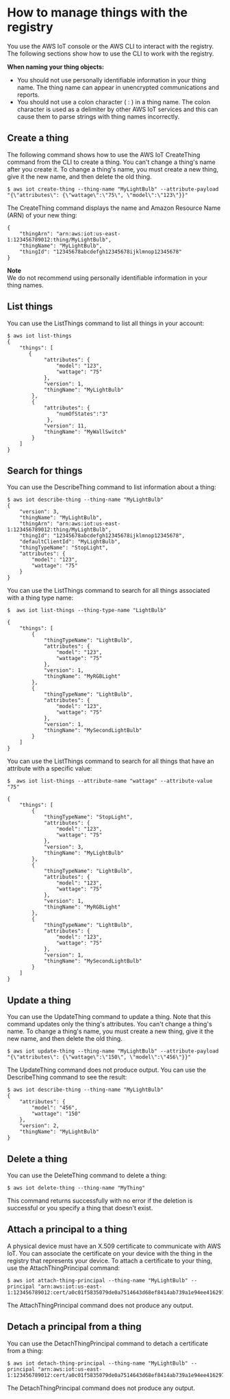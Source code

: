 # How to manage things with the registry<a name="thing-registry"></a>

You use the AWS IoT console or the AWS CLI to interact with the registry\. The following sections show how to use the CLI to work with the registry\.

**When naming your thing objects:**
+ You should not use personally identifiable information in your thing name\. The thing name can appear in unencrypted communications and reports\. 
+  You should not use a colon character \( : \) in a thing name\. The colon character is used as a delimiter by other AWS IoT services and this can cause them to parse strings with thing names incorrectly\. 

## Create a thing<a name="create-thing"></a>

The following command shows how to use the AWS IoT CreateThing command from the CLI to create a thing\. You can't change a thing's name after you create it\. To change a thing's name, you must create a new thing, give it the new name, and then delete the old thing\.

```
$ aws iot create-thing --thing-name "MyLightBulb" --attribute-payload "{\"attributes\": {\"wattage\":\"75\", \"model\":\"123\"}}"
```

The CreateThing command displays the name and Amazon Resource Name \(ARN\) of your new thing:

```
{
    "thingArn": "arn:aws:iot:us-east-1:123456789012:thing/MyLightBulb",
    "thingName": "MyLightBulb",
    "thingId": "12345678abcdefgh12345678ijklmnop12345678"
}
```

**Note**  
We do not recommend using personally identifiable information in your thing names\.

## List things<a name="list-things"></a>

You can use the ListThings command to list all things in your account:

```
$ aws iot list-things
{
    "things": [
       {
            "attributes": {
                "model": "123",
                "wattage": "75"
            },
            "version": 1,
            "thingName": "MyLightBulb"
        },
        {
            "attributes": {
                "numOfStates":"3"
             },
            "version": 11,
            "thingName": "MyWallSwitch"
        }
    ]
}
```

## Search for things<a name="search-things"></a>

You can use the DescribeThing command to list information about a thing:

```
$ aws iot describe-thing --thing-name "MyLightBulb"
{
    "version": 3,
    "thingName": "MyLightBulb",
    "thingArn": "arn:aws:iot:us-east-1:123456789012:thing/MyLightBulb",
    "thingId": "12345678abcdefgh12345678ijklmnop12345678",
    "defaultClientId": "MyLightBulb",
    "thingTypeName": "StopLight",
    "attributes": {
        "model": "123",
        "wattage": "75"
    }
}
```

You can use the ListThings command to search for all things associated with a thing type name:

```
$  aws iot list-things --thing-type-name "LightBulb"
```

```
{
    "things": [
        {
            "thingTypeName": "LightBulb",
            "attributes": {
                "model": "123",
                "wattage": "75"
            },
            "version": 1,
            "thingName": "MyRGBLight"
        },
        {
            "thingTypeName": "LightBulb",
            "attributes": {
                "model": "123",
                "wattage": "75"
            },
            "version": 1,
            "thingName": "MySecondLightBulb"
        }
    ]
}
```

You can use the ListThings command to search for all things that have an attribute with a specific value:

```
$  aws iot list-things --attribute-name "wattage" --attribute-value "75"
```

```
{
    "things": [
        {
            "thingTypeName": "StopLight",
            "attributes": {
                "model": "123",
                "wattage": "75"
            },
            "version": 3,
            "thingName": "MyLightBulb"
        },
        {
            "thingTypeName": "LightBulb",
            "attributes": {
                "model": "123",
                "wattage": "75"
            },
            "version": 1,
            "thingName": "MyRGBLight"
        },
        {
            "thingTypeName": "LightBulb",
            "attributes": {
                "model": "123",
                "wattage": "75"
            },
            "version": 1,
            "thingName": "MySecondLightBulb"
        }
    ]
}
```

## Update a thing<a name="update-thing"></a>

You can use the UpdateThing command to update a thing\. Note that this command updates only the thing's attributes\. You can't change a thing's name\. To change a thing's name, you must create a new thing, give it the new name, and then delete the old thing\.



```
$ aws iot update-thing --thing-name "MyLightBulb" --attribute-payload "{\"attributes\": {\"wattage\":\"150\", \"model\":\"456\"}}"
```

The UpdateThing command does not produce output\. You can use the DescribeThing command to see the result:

```
$ aws iot describe-thing --thing-name "MyLightBulb"
{
    "attributes": {
        "model": "456",
        "wattage": "150"
    },
    "version": 2,
    "thingName": "MyLightBulb"
}
```

## Delete a thing<a name="delete-thing"></a>

You can use the DeleteThing command to delete a thing:

```
$ aws iot delete-thing --thing-name "MyThing"
```

This command returns successfully with no error if the deletion is successful or you specify a thing that doesn't exist\.

## Attach a principal to a thing<a name="attach-thing-principal"></a>

A physical device must have an X\.509 certificate to communicate with AWS IoT\. You can associate the certificate on your device with the thing in the registry that represents your device\. To attach a certificate to your thing, use the AttachThingPrincipal command:

```
$ aws iot attach-thing-principal --thing-name "MyLightBulb" --principal "arn:aws:iot:us-east-1:123456789012:cert/a0c01f5835079de0a7514643d68ef8414ab739a1e94ee4162977b02b12842847"
```

The AttachThingPrincipal command does not produce any output\.

## Detach a principal from a thing<a name="detach-thing-principal"></a>

You can use the DetachThingPrincipal command to detach a certificate from a thing:

```
$ aws iot detach-thing-principal --thing-name "MyLightBulb" --principal "arn:aws:iot:us-east-1:123456789012:cert/a0c01f5835079de0a7514643d68ef8414ab739a1e94ee4162977b02b12842847"
```

The DetachThingPrincipal command does not produce any output\.